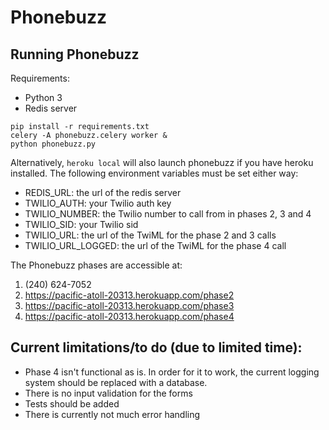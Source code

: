 # Phonebuzz

Running Phonebuzz
------------------
Requirements:
* Python 3
* Redis server
```
pip install -r requirements.txt
celery -A phonebuzz.celery worker &
python phonebuzz.py
```
Alternatively, `heroku local` will also launch phonebuzz if you have heroku installed.
The following environment variables must be set either way:
* REDIS_URL: the url of the redis server
* TWILIO_AUTH: your Twilio auth key
* TWILIO_NUMBER: the Twilio number to call from in phases 2, 3 and 4
* TWILIO_SID: your Twilio sid
* TWILIO_URL: the url of the TwiML for the phase 2 and 3 calls
* TWILIO_URL_LOGGED: the url of the TwiML for the phase 4 call

The Phonebuzz phases are accessible at:

1. (240) 624-7052
2. https://pacific-atoll-20313.herokuapp.com/phase2
3. https://pacific-atoll-20313.herokuapp.com/phase3
4. https://pacific-atoll-20313.herokuapp.com/phase4


Current limitations/to do (due to limited time):
-----------------
* Phase 4 isn't functional as is. In order for it to work, the current logging system should be replaced with a database.
* There is no input validation for the forms
* Tests should be added
* There is currently not much error handling

